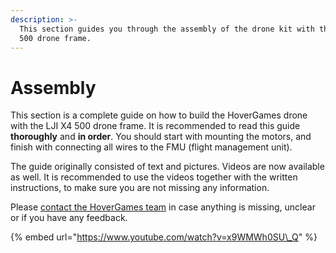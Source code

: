 ```yaml
---
description: >-
  This section guides you through the assembly of the drone kit with the LJI X4
  500 drone frame.
---
```


# Assembly

This section is a complete guide on how to build the HoverGames drone with the LJI X4 500 drone frame. It is recommended to read this guide **thoroughly** and **in order**. You should start with mounting the motors, and finish with connecting all wires to the FMU \(flight management unit\). 

The guide originally consisted of text and pictures. Videos are now available as well. It is recommended to use the videos together with the written instructions, to make sure you are not missing any information.

Please [contact the HoverGames team](../../contact.md#contact-the-hovergames-team) in case anything is missing, unclear or if you have any feedback.

{% embed url="https://www.youtube.com/watch?v=x9WMWh0SU\_Q" %}

## 

